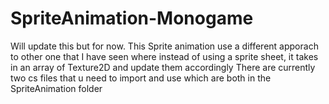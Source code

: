 # SpriteAnimation-Monogame

Will update this but for now. This Sprite animation use a different apporach to other one that I have seen where instead of using a sprite sheet, it takes in an array of Texture2D and update them accordingly
There are currently two cs files that u need to import and use which are both in the SpriteAnimation folder

